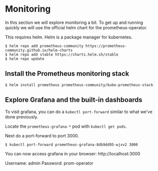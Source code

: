 # Monitoring

In this section we will explore monitoring a bit. To get up and running quickly we will use the official helm chart for the prometheus-operator. 

This requires helm. Helm is a package manager for kubernetes.

```
$ helm repo add prometheus-community https://prometheus-community.github.io/helm-charts
$ helm repo add stable https://charts.helm.sh/stable
$ helm repo update
```

## Install the Prometheus monitoring stack

```
$ helm install prometheus prometheus-community/kube-prometheus-stack
```

## Explore Grafana and the built-in dashboards

To visit grafana, you can do a `kubectl port-forward` similar to what we've done previously.

Locate the `prometheus-grafana-*` pod with `kubectl get pods`.

Next do a port-forward to port 3000.

```
$ kubectl port-forward prometheus-grafana-8db9dd95-wjxv2 3000
```

You can now access grafana in your browser: http://localhost:3000

Username: admin
Password: prom-operator